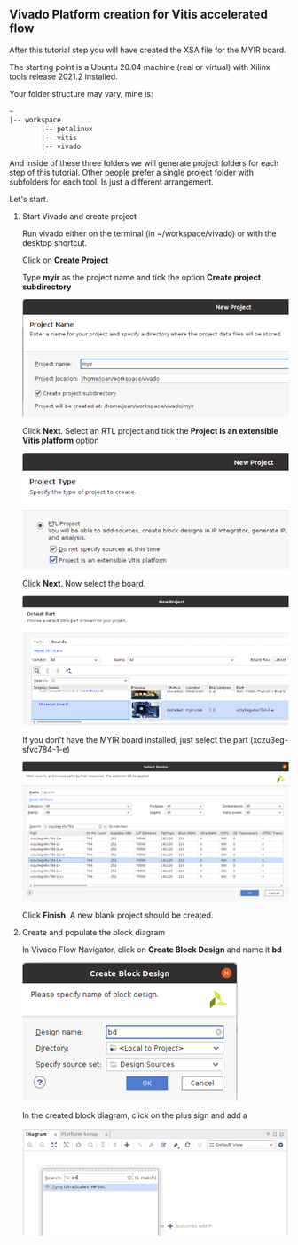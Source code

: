 ## Vivado Platform creation for Vitis accelerated flow
After this tutorial step you will have created the XSA file for the MYIR board.

The starting point is a Ubuntu 20.04 machine (real or virtual) with Xilinx tools release 2021.2 installed.

Your folder structure may vary, mine is:

```
~
|-- workspace
        |-- petalinux
        |-- vitis
        |-- vivado
```

And inside of these three folders we will generate project folders for each step of this tutorial. Other people prefer a single project folder with subfolders for each tool. Is just a different arrangement.

Let's start.

1. Start Vivado and create project

    Run vivado either on the terminal (in ~/workspace/vivado) or with the desktop shortcut.

    Click on **Create Project**
    
    Type **myir** as the project name and tick the option **Create project subdirectory**
    
    ![missing image](images/01_010.png)
    
    Click **Next**. Select an RTL project and tick the **Project is an extensible Vitis platform** option
    
    ![missing image](images/01_020.png)
    
    Click **Next**. Now select the board. 
    
    ![missing image](images/01_030.png)
    
    If you don't have the MYIR board installed, just select the part (xczu3eg-sfvc784-1-e)
    
    ![missing image](images/01_035.png)
    
    Click **Finish**. A new blank project should be created.

2. Create and populate the block diagram
    
    In Vivado Flow Navigator, click on **Create Block Design** and name it **bd** 
    
    ![missing image](images/01_040.png)
    
    In the created block diagram, click on the plus sign and add a 
    
    ![missing image](images/01_041.png)
    
    
